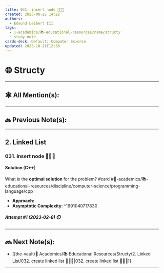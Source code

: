 ```yaml
---
title: 031. insert node 👨🏽‍💻
created: 2023-08-22 14:22
authors:
  - Edmund Leibert III
tags:
  - 🔴-academics/📚-educational-resources/name/structy
  - study-note
cards-deck: Default::Computer Science
updated: 2023-10-21T12:38
---
```


# 🌐 Structy

---

## 🕸️ All Mention(s): 

---

## 🔙 Previous Note(s):

---

## 2. Linked List

### **031. insert node 👨🏽‍💻**

#### Solution (C++)

What is the **optimal solution** for the problem? 
#card #🔴-academics/📚-educational-resources/discipline/computer-science/programming-language/cpp
 - **Approach:**
- **Asymptotic Complexity:**
^1691040717830

##### **Attempt #1 (2023-02-8) ⏲️**



---

## 🔜 Next Note(s):
- [[the-vault/🔴 Academics/📚 Educational Resources/Structy/2. Linked List/032. create linked list 👨🏽‍💻|032. create linked list 👨🏽‍💻]]

---
